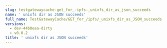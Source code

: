 ```yaml
---
slug: testgatewaycache-get_for_-ipfs-_unixfs_dir_as_json_succeeds
name: ' unixfs dir as JSON succeeds'
full_name: TestGatewayCache/GET_for_/ipfs/_unixfs_dir_as_JSON_succeeds
versions:
  - dev-44b0eaa-dirty
  - v0.0.2
title: ' unixfs dir as JSON succeeds'
---
```


